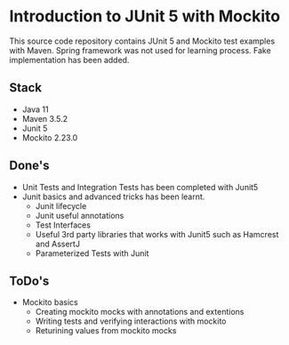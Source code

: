 # Introduction to JUnit 5 with Mockito

This source code repository contains JUnit 5 and Mockito test examples with Maven. Spring framework was not used for learning process. Fake implementation has been added.

## Stack
* Java 11
* Maven 3.5.2
* Junit 5
* Mockito 2.23.0 

## Done's
* Unit Tests and Integration Tests has been completed with Junit5
* Junit basics and advanced tricks has been learnt.
    - Junit lifecycle
    - Junit useful annotations
    - Test Interfaces
    - Useful 3rd party libraries that works with Junit5 such as Hamcrest and AssertJ
    - Parameterized Tests with Junit

## ToDo's
* Mockito basics
    - Creating mockito mocks with annotations and extentions
    - Writing tests and verifying interactions with mockito
    - Returining values from mockito mocks